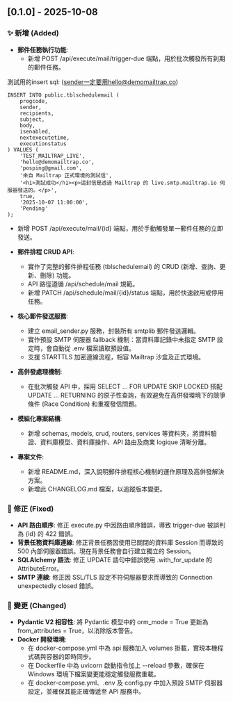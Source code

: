 ## **\[0.1.0\] \- 2025-10-08**

### **✨ 新增 (Added)**

* **郵件任務執行功能**:  
  * 新增 POST /api/execute/mail/trigger-due 端點，用於批次觸發所有到期的郵件任務。

 測試用的insert sql: (sender一定要用hello@demomailtrap.co)
```
INSERT INTO public.tblschedulemail (
    progcode,
    sender,
    recipients,
    subject,
    body,
    isenabled,
    nextexecutetime,
    executionstatus
) VALUES (
    'TEST_MAILTRAP_LIVE',
    'hello@demomailtrap.co',
    'posping@gmail.com',
    '來自 Mailtrap 正式環境的測試信',
    '<h1>測試成功</h1><p>這封信是透過 Mailtrap 的 live.smtp.mailtrap.io 伺服器發送的。</p>',
    true,
    '2025-10-07 11:00:00',
    'Pending'
);
```

  * 新增 POST /api/execute/mail/{id} 端點，用於手動觸發單一郵件任務的立即發送。  


* **郵件排程 CRUD API**:  
  * 實作了完整的郵件排程任務 (tblschedulemail) 的 CRUD (新增、查詢、更新、刪除) 功能。  
  * API 路徑遵循 /api/schedule/mail 規範。  
  * 新增 PATCH /api/schedule/mail/{id}/status 端點，用於快速啟用或停用任務。  
  
* **核心郵件發送服務**:  
  * 建立 email\_sender.py 服務，封裝所有 smtplib 郵件發送邏輯。  
  * 實作預設 SMTP 伺服器 fallback 機制：當資料庫記錄中未指定 SMTP 設定時，會自動從 .env 檔案讀取預設值。  
  * 支援 STARTTLS 加密連線流程，相容 Mailtrap 沙盒及正式環境。  
* **高併發處理機制**:  
  * 在批次觸發 API 中，採用 SELECT ... FOR UPDATE SKIP LOCKED 搭配 UPDATE ... RETURNING 的原子性查詢，有效避免在高併發環境下的競爭條件 (Race Condition) 和重複發信問題。  
* **模組化專案結構**:  
  * 新增 schemas, models, crud, routers, services 等資料夾，將資料驗證、資料庫模型、資料庫操作、API 路由及商業 logique 清晰分離。  
* **專案文件**:  
  * 新增 README.md，深入說明郵件排程核心機制的運作原理及高併發解決方案。  
  * 新增此 CHANGELOG.md 檔案，以追蹤版本變更。

### **🐛 修正 (Fixed)**

* **API 路由順序**: 修正 execute.py 中因路由順序錯誤，導致 trigger-due 被誤判為 {id} 的 422 錯誤。  
* **背景任務資料庫連線**: 修正背景任務因使用已關閉的資料庫 Session 而導致的 500 內部伺服器錯誤。現在背景任務會自行建立獨立的 Session。  
* **SQLAlchemy 語法**: 修正 UPDATE 語句中錯誤使用 .with\_for\_update 的 AttributeError。  
* **SMTP 連線**: 修正因 SSL/TLS 設定不符伺服器要求而導致的 Connection unexpectedly closed 錯誤。

### **🔄 變更 (Changed)**

* **Pydantic V2 相容性**: 將 Pydantic 模型中的 orm\_mode \= True 更新為 from\_attributes \= True，以消除版本警告。  
* **Docker 開發環境**:  
  * 在 docker-compose.yml 中為 api 服務加入 volumes 掛載，實現本機程式碼與容器的即時同步。  
  * 在 Dockerfile 中為 uvicorn 啟動指令加上 \--reload 參數，確保在 Windows 環境下檔案變更能穩定觸發服務重載。  
  * 在 docker-compose.yml、.env 及 config.py 中加入預設 SMTP 伺服器設定，並確保其能正確傳遞至 API 服務中。